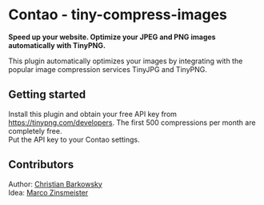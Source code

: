 # Contao - tiny-compress-images

**Speed up your website. Optimize your JPEG and PNG images automatically with TinyPNG.**

This plugin automatically optimizes your images by integrating with the popular image compression services TinyJPG and TinyPNG.  


## Getting started

Install this plugin and obtain your free API key from https://tinypng.com/developers. The first 500 compressions per month are completely free.  
Put the API key to your Contao settings.
  
  
## Contributors
Author: [Christian Barkowsky](http://www.christianbarkowsky.de)  
Idea: [Marco Zinsmeister](http://www.profimedien.net)
